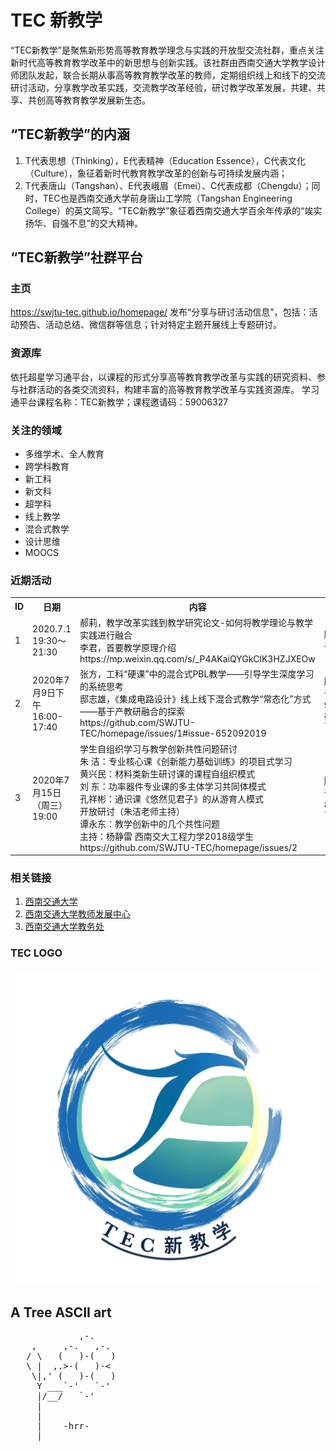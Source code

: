 TEC 新教学
================================
“TEC新教学”是聚焦新形势高等教育教学理念与实践的开放型交流社群，重点关注新时代高等教育教学改革中的新思想与创新实践。该社群由西南交通大学教学设计师团队发起，联合长期从事高等教育教学改革的教师，定期组织线上和线下的交流研讨活动，分享教学改革实践，交流教学改革经验，研讨教学改革发展，共建、共享、共创高等教育教学发展新生态。

“TEC新教学”的内涵
-------------------------
1. T代表思想（Thinking），E代表精神（Education Essence），C代表文化（Culture），象征着新时代教育教学改革的创新与可持续发展内涵；
2. T代表唐山（Tangshan）、E代表峨眉（Emei）、C代表成都（Chengdu）；同时，TEC也是西南交通大学前身唐山工学院（Tangshan Engineering College）的英文简写。“TEC新教学”象征着西南交通大学百余年传承的“竢实扬华、自强不息”的交大精神。

“TEC新教学”社群平台
-------------------------
### 主页
https://swjtu-tec.github.io/homepage/
发布“分享与研讨活动信息”，包括：活动预告、活动总结、微信群等信息；针对特定主题开展线上专题研讨。

### 资源库
依托超星学习通平台，以课程的形式分享高等教育教学改革与实践的研究资料、参与社群活动的各类交流资料，构建丰富的高等教育教学改革与实践资源库。
学习通平台课程名称：TEC新教学；课程邀请码：59006327

### 关注的领域

* 多维学术、全人教育
* 跨学科教育
* 新工科
* 新文科
* 超学科
* 线上教学
* 混合式教学
* 设计思维
* MOOCS

### 近期活动

<table>
  <tr>
    <th>ID</th><th>日期</th><th>内容</th><th>地点</th>
  </tr>
  <tr>
    <td>1</td><td>2020.7.1 19:30～21:30</td><td>郝莉，教学改革实践到教学研究论文-如何将教学理论与教学实践进行融合<br/>
    李君，首要教学原理介绍 <br/>
    https://mp.weixin.qq.com/s/_P4AKaiQYGkClK3HZJXEOw
    </td><td>腾讯会议</td>
  </tr>
  <tr>
    <td>2</td><td>2020年7月9日下午16:00-17:40</td><td>
    张方，工科“硬课”中的混合式PBL教学——引导学生深度学习的系统思考<br/>
    邸志雄，《集成电路设计》线上线下混合式教学“常态化”方式——基于产教研融合的探索<br/>
    https://github.com/SWJTU-TEC/homepage/issues/1#issue-652092019</td><td>腾讯会议ID：917 874 706</td>
  </tr>
  <tr>
    <td>3</td><td>2020年7月15日（周三）19:00</td><td>
    学生自组织学习与教学创新共性问题研讨<br/>
    朱  洁：专业核心课《创新能力基础训练》的项目式学习<br/>
    黄兴民：材料类新生研讨课的课程自组织模式<br/>
    刘  东：功率器件专业课的多主体学习共同体模式<br/>
    孔祥彬：通识课《悠然见君子》的从游育人模式<br/>
    开放研讨（朱洁老师主持）<br/>
    谭永东：教学创新中的几个共性问题<br/>
    主持：杨静雷 西南交大工程力学2018级学生 <br/>
    https://github.com/SWJTU-TEC/homepage/issues/2<br/>
    </td><td>腾讯会议:855 857 760</td>
  </tr>
</table>


### 相关链接

  1. [西南交通大学](http://www.swjtu.edu.cn)
  1. [西南交通大学教师发展中心](https://fdc.swjtu.edu.cn/)
  1. [西南交通大学教务处](http://dean.swjtu.edu.cn)


### TEC LOGO
![TEC新教学LOGO](/assets/logo.jpeg)

A Tree ASCII art
------------

<pre>
             ,-.
    ,     ,-.   ,-.
   / \   (   )-(   )
   \ |  ,.>-(   )-<
    \|,' (   )-(   )
     Y ___`-'   `-'
     |/__/   `-'
     |
     |
     |    -hrr-
  ___|_____________
</pre>
